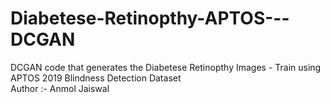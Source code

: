 # Diabetese-Retinopthy-APTOS---DCGAN
DCGAN code that generates the Diabetese Retinopthy Images - Train using APTOS 2019 Blindness Detection Dataset
<br>
Author :- Anmol Jaiswal
